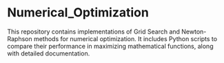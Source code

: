 # Numerical_Optimization
This repository contains implementations of Grid Search and Newton-Raphson methods for numerical optimization. It includes Python scripts to compare their performance in maximizing mathematical functions, along with detailed documentation.
